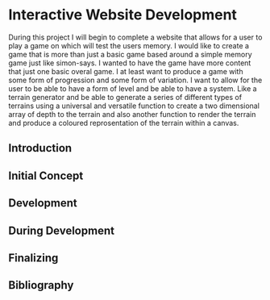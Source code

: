 <h1>Interactive Website Development</h1>
During this project I will begin to complete a website that allows for a user to play a game on which will test the users memory. I would like to create a game that is more than just a basic game based around a simple memory game just like simon-says. I wanted to have the game have more content that just one basic overal game. I at least want to produce a game with some form of progression and some form of variation. I want to allow for the user to be able to have a form of level and be able to have a system. Like a terrain generator and be able to generate a series of different types of terrains using a universal and versatile function to create a two dimensional array of depth to the terrain and also another function to render the terrain and produce a coloured reprosentation of the terrain within a canvas.

<h2>Introduction</h2>

<h2>Initial Concept</h2>

<h2>Development</h2>

<h2>During Development</h2>

<h2>Finalizing</h2>

<h2>Bibliography</h2>